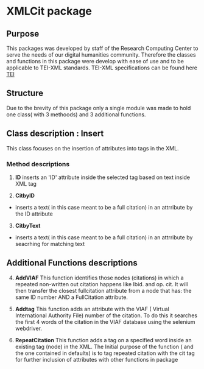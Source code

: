 # XMLCit package

## Purpose
 
  This packages was developed by staff of the Research Computing Center to serve the needs of our digital humanities community. Therefore the classes and functions in this package were develop with ease of use and to be applicable to TEI-XML standards. TEI-XML specifications can be found here <a href='https://tei-c.org/'>TEI</a>
## Structure
  Due to the brevity of this package only a single module was made to hold one class( with 3 methoods) and 3 additional functions.
## Class description : Insert

  This class focuses on the insertion of attributes into tags in the XML.

### Method descriptions

1.  __ID__
      inserts an 'ID' attribute inside the selected tag based on text inside XML tag

2.  __CitbyID__
  - inserts a text( in this case meant to be a full citation) in an attrribute by the ID attribute

3.  __CitbyText__
- inserts a text( in this case meant to be a full citation) in an attrribute by seacrhing for matching text

## Additional Functions descriptions

4.  __AddVIAF__
        This function identifies those nodes (citations) in which a repeated non-written out citation happens like Ibid. and op. cit. 
        It will then transfer the closest fullcitation attribute from a node that has: the same ID number AND a FullCitation attribute. 

5.  __Addtag__
        This function adds an attribute with the VIAF ( Virtual International Authority File) number  of the citation. To do this it searches the first 4 words of the citation in the VIAF database using the selenium webdriver.
        
        
6. __RepeatCitation__
        This function adds a tag on a specified word inside an existing tag (node) in the XML. The Initial purpose of the function ( and the one contained in defaults) is to tag repeated citation with the cit tag for further inclusion of attributes with other functions in package
